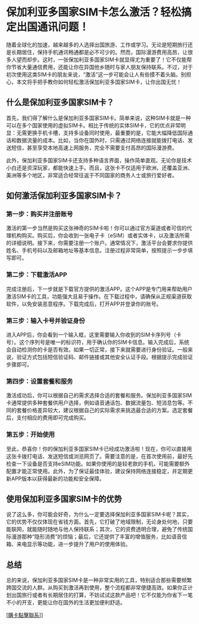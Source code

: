 # 保加利亚多国家SIM卡怎么激活？轻松搞定出国通讯问题！

随着全球化的加速，越来越多的人选择出国旅游、工作或学习。无论是短期旅行还是长期居住，保持手机通讯畅通都是必不可少的。然而，国际漫游费用高昂，让很多人望而却步。这时，一张保加利亚多国家SIM卡就显得尤为重要了！它不仅能帮你节省大量通信费用，还能让你在异国他乡随时与家人朋友保持联系。不过，对于初次使用这类SIM卡的朋友来说，“激活”这一步可能会让人有些摸不着头脑。别担心，本文将手把手教你如何轻松激活保加利亚多国家SIM卡，让你出国无忧！

## 什么是保加利亚多国家SIM卡？

首先，我们得了解什么是保加利亚多国家SIM卡。简单来说，这种SIM卡就是一种可以在多个国家使用的虚拟SIM卡。相比于传统的实体SIM卡，它的优点非常明显：无需更换手机卡槽，支持多设备同时使用，最重要的是，它能大幅降低国际通话和数据流量的成本。比如，当你在国外时，只需通过网络连接就能拨打电话、发送短信，甚至享受本地高速上网服务，完全不需要支付高昂的国际漫游费。

此外，保加利亚多国家SIM卡还支持多种语言界面，操作简单直观。无论你是技术小白还是资深玩家，都能快速上手。而且，这张卡不仅适用于欧洲，还覆盖亚洲、美洲等多个地区，非常适合经常往返于不同国家的商务人士或旅行爱好者。

## 如何激活保加利亚多国家SIM卡？

### 第一步：购买并注册账号

激活的第一步当然是购买这张神奇的SIM卡啦！你可以通过官方渠道或者可信的代理机构购买。购买后，你会收到一张电子卡（eSIM）或者实体卡，以及激活所需的详细说明。接下来，你需要注册一个账户。通常情况下，激活平台会要求你提供姓名、手机号码以及邮箱地址等基本信息。注册过程非常简单，按照提示一步步填写即可。

### 第二步：下载激活APP

完成注册后，下一步就是下载官方提供的激活APP。这个APP是专门用来帮助用户激活SIM卡的工具，功能强大且易于操作。在下载过程中，请确保从正规渠道获取软件，以免安装恶意程序。下载完成后，打开APP并登录你的账号。

### 第三步：输入卡号并验证身份

进入APP后，你会看到一个输入框，这里需要输入你收到的SIM卡序列号（卡号）。这个序列号是唯一的标识符，用于确认你的SIM卡信息。输入完成后，系统会自动检测你的卡是否有效。如果一切正常，接下来就需要进行身份验证。一般来说，验证方式包括短信验证码、邮件链接或其他安全认证手段。根据提示完成验证步骤即可。

### 第四步：设置套餐和服务

激活成功后，你可以根据自己的需求选择合适的套餐和服务。保加利亚多国家SIM卡通常提供多种套餐供用户选择，例如语音通话包、数据流量包、短消息包等。不同的套餐价格差异较大，建议根据自己的实际需求来挑选最合适的方案。选定套餐后，支付相应的费用即可完成购买。

### 第五步：开始使用

至此，恭喜你！你的保加利亚多国家SIM卡已经成功激活啦！现在，你可以直接用这张卡拨打电话、发送短信或浏览网页了。需要注意的是，在首次使用前，最好先检查一下设备是否支持eSIM功能。如果你使用的是较老款的手机，可能需要额外配置才能正常使用。此外，为了保证最佳体验，建议保持网络连接稳定，并定期更新APP版本以获得最新的功能和安全保障。

## 使用保加利亚多国家SIM卡的优势

说了这么多，你可能会好奇，为什么一定要选择保加利亚多国家SIM卡呢？其实，它的优势不仅仅体现在省钱方面。首先，它打破了地域限制，无论身处何地，只要能联网，就能随时随地与他人保持联系；其次，它的资费透明合理，避免了传统国际漫游那种“隐形消费”的烦恼；最后，它还提供了丰富的增值服务，比如语音信箱、来电显示等功能，进一步提升了用户的使用体验。

## 总结

总的来说，保加利亚多国家SIM卡是一种非常实用的工具，特别适合那些需要频繁跨国交流的人群。从购买到激活再到使用，整个流程都非常便捷高效。如果你正计划出国旅行或者有长期居住的打算，不妨试试这款产品吧！它不仅能为你省下一笔不小的开支，更能让你在国外的生活更加便利舒适。

[[購卡點擊聯系](https://t.me/s/esim1088)]]